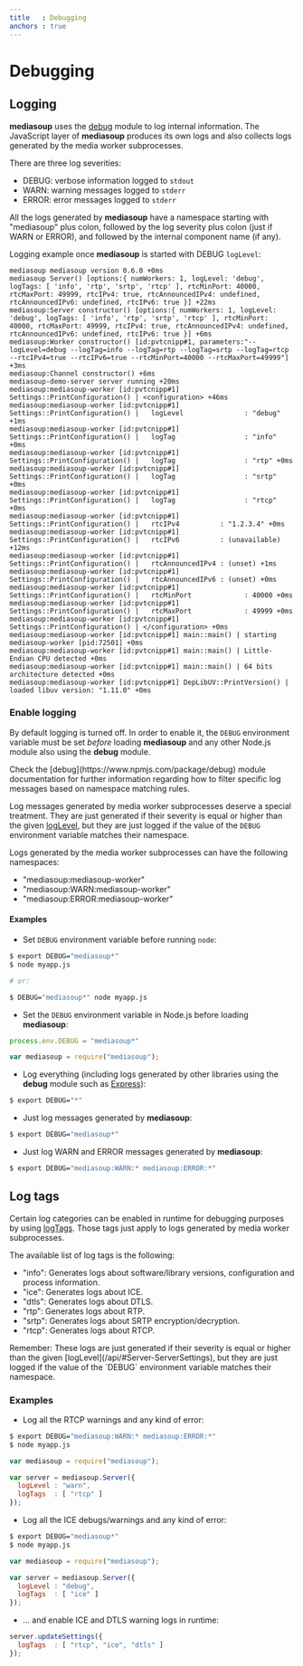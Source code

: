 ```yaml
---
title   : Debugging
anchors : true
---
```



# Debugging


## Logging

**mediasoup** uses the [debug](https://www.npmjs.com/package/debug) module to log internal information. The JavaScript layer of **mediasoup** produces its own logs and also collects logs generated by the media worker subprocesses.

There are three log severities:

* DEBUG: verbose information logged to `stdout`
* WARN: warning messages logged to `stderr`
* ERROR: error messages logged to `stderr`

All the logs generated by **mediasoup** have a namespace starting with "mediasoup" plus colon, followed by the log severity plus colon (just if WARN or ERROR), and followed by the internal component name (if any).

Logging example once **mediasoup** is started with DEBUG `logLevel`:

```
mediasoup mediasoup version 0.6.0 +0ms
mediasoup Server() [options:{ numWorkers: 1, logLevel: 'debug', logTags: [ 'info', 'rtp', 'srtp', 'rtcp' ], rtcMinPort: 40000, rtcMaxPort: 49999, rtcIPv4: true, rtcAnnouncedIPv4: undefined, rtcAnnouncedIPv6: undefined, rtcIPv6: true }] +22ms
mediasoup:Server constructor() [options:{ numWorkers: 1, logLevel: 'debug', logTags: [ 'info', 'rtp', 'srtp', 'rtcp' ], rtcMinPort: 40000, rtcMaxPort: 49999, rtcIPv4: true, rtcAnnouncedIPv4: undefined, rtcAnnouncedIPv6: undefined, rtcIPv6: true }] +6ms
mediasoup:Worker constructor() [id:pvtcnipp#1, parameters:"--logLevel=debug --logTag=info --logTag=rtp --logTag=srtp --logTag=rtcp --rtcIPv4=true --rtcIPv6=true --rtcMinPort=40000 --rtcMaxPort=49999"] +3ms
mediasoup:Channel constructor() +6ms
mediasoup-demo-server server running +20ms
mediasoup:mediasoup-worker [id:pvtcnipp#1] Settings::PrintConfiguration() | <configuration> +46ms
mediasoup:mediasoup-worker [id:pvtcnipp#1] Settings::PrintConfiguration() |   logLevel               : "debug" +1ms
mediasoup:mediasoup-worker [id:pvtcnipp#1] Settings::PrintConfiguration() |   logTag                 : "info" +0ms
mediasoup:mediasoup-worker [id:pvtcnipp#1] Settings::PrintConfiguration() |   logTag                 : "rtp" +0ms
mediasoup:mediasoup-worker [id:pvtcnipp#1] Settings::PrintConfiguration() |   logTag                 : "srtp" +0ms
mediasoup:mediasoup-worker [id:pvtcnipp#1] Settings::PrintConfiguration() |   logTag                 : "rtcp" +0ms
mediasoup:mediasoup-worker [id:pvtcnipp#1] Settings::PrintConfiguration() |   rtcIPv4          : "1.2.3.4" +0ms
mediasoup:mediasoup-worker [id:pvtcnipp#1] Settings::PrintConfiguration() |   rtcIPv6          : (unavailable) +12ms
mediasoup:mediasoup-worker [id:pvtcnipp#1] Settings::PrintConfiguration() |   rtcAnnouncedIPv4 : (unset) +1ms
mediasoup:mediasoup-worker [id:pvtcnipp#1] Settings::PrintConfiguration() |   rtcAnnouncedIPv6 : (unset) +0ms
mediasoup:mediasoup-worker [id:pvtcnipp#1] Settings::PrintConfiguration() |   rtcMinPort             : 40000 +0ms
mediasoup:mediasoup-worker [id:pvtcnipp#1] Settings::PrintConfiguration() |   rtcMaxPort             : 49999 +0ms
mediasoup:mediasoup-worker [id:pvtcnipp#1] Settings::PrintConfiguration() | </configuration> +0ms
mediasoup:mediasoup-worker [id:pvtcnipp#1] main::main() | starting mediasoup-worker [pid:72501] +0ms
mediasoup:mediasoup-worker [id:pvtcnipp#1] main::main() | Little-Endian CPU detected +0ms
mediasoup:mediasoup-worker [id:pvtcnipp#1] main::main() | 64 bits architecture detected +0ms
mediasoup:mediasoup-worker [id:pvtcnipp#1] DepLibUV::PrintVersion() | loaded libuv version: "1.11.0" +0ms
```


### Enable logging

By default logging is turned off. In order to enable it, the `DEBUG` environment variable must be set *before* loading **mediasoup** and any other Node.js module also using the **debug** module.

<div markdown="1" class="note">
Check the [debug](https://www.npmjs.com/package/debug) module documentation for further information regarding how to filter specific log messages based on namespace matching rules.
</div>

Log messages generated by media worker subprocesses deserve a special treatment. They are just generated if their severity is equal or higher than the given [logLevel](/api/#Server-ServerSettings), but they are just logged if the value of the `DEBUG` environment variable matches their namespace.

Logs generated by the media worker subprocesses can have the following namespaces:

* "mediasoup:mediasoup-worker"
* "mediasoup:WARN:mediasoup-worker"
* "mediasoup:ERROR:mediasoup-worker"

#### Examples

* Set `DEBUG` environment variable before running `node`:

```bash
$ export DEBUG="mediasoup*"
$ node myapp.js

# or:

$ DEBUG="mediasoup*" node myapp.js
```

* Set the `DEBUG` environment variable in Node.js before loading **mediasoup**:

```javascript
process.env.DEBUG = "mediasoup*"

var mediasoup = require("mediasoup");
```

* Log everything (including logs generated by other libraries using the **debug** module such as [Express](http://expressjs.com/en/guide/debugging.html)):

```bash
$ export DEBUG="*"
```

* Just log messages generated by **mediasoup**:

```bash
$ export DEBUG="mediasoup*"
```

* Just log WARN and ERROR messages generated by **mediasoup**:

```bash
$ export DEBUG="mediasoup:WARN:* mediasoup:ERROR:*"
```


## Log tags

Certain log categories can be enabled in runtime for debugging purposes by using [logTags](/api/#Server-ServerSettings). Those tags just apply to logs generated by media worker subprocesses.

The available list of log tags is the following:

* "info": Generates logs about software/library versions, configuration and process information.
* "ice": Generates logs about ICE.
* "dtls": Generates logs about DTLS.
* "rtp": Generates logs about RTP.
* "srtp": Generates logs about SRTP encryption/decryption.
* "rtcp": Generates logs about RTCP.

<div markdown="1" class="note">
Remember: These logs are just generated if their severity is equal or higher than the given [logLevel](/api/#Server-ServerSettings), but they are just logged if the value of the `DEBUG` environment variable matches their namespace.
</div>


### Examples

* Log all the RTCP warnings and any kind of error:

```bash
$ export DEBUG="mediasoup:WARN:* mediasoup:ERROR:*"
$ node myapp.js
```

```javascript
var mediasoup = require("mediasoup");

var server = mediasoup.Server({
  logLevel : "warn",
  logTags  : [ "rtcp" ]
});
```

* Log all the ICE debugs/warnings and any kind of error:

```bash
$ export DEBUG="mediasoup*"
$ node myapp.js
```

```javascript
var mediasoup = require("mediasoup");

var server = mediasoup.Server({
  logLevel : "debug",
  logTags  : [ "ice" ]
});
```

* ... and enable ICE and DTLS warning logs in runtime:

```javascript
server.updateSettings({
  logTags  : [ "rtcp", "ice", "dtls" ]
});
```
